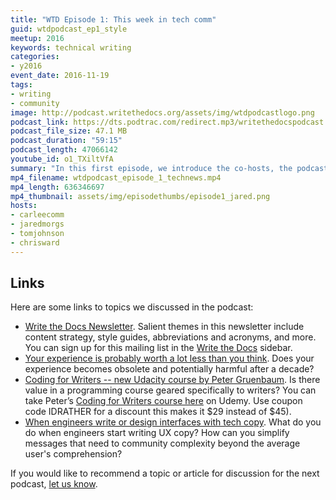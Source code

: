 ```yaml
---
title: "WTD Episode 1: This week in tech comm"
guid: wtdpodcast_ep1_style
meetup: 2016
keywords: technical writing
categories:
- y2016
event_date: 2016-11-19
tags:
- writing
- community
image: http://podcast.writethedocs.org/assets/img/wtdpodcastlogo.png
podcast_link: https://dts.podtrac.com/redirect.mp3/writethedocspodcast.org/wtd_episode_1.mp3
podcast_file_size: 47.1 MB
podcast_duration: "59:15"
podcast_length: 47066142
youtube_id: o1_TXiltVfA
summary: "In this first episode, we introduce the co-hosts, the podcast theme, and chat about a few articles. The four co-hosts include Jared Morgan, Carlee Potter, Chris Ward, and Tom Johnson. We're located in Sydney, Brisbane, Berlin, and California. In this episode, we chat about content strategy, style guides, abbreviations and acronyms, developer-written UI copy, and more."
mp4_filename: wtdpodcast_episode_1_technews.mp4
mp4_length: 636346697
mp4_thumbnail: assets/img/episodethumbs/episode1_jared.png
hosts:
- carleecomm
- jaredmorgs
- tomjohnson
- chrisward
---
```



## Links

Here are some links to topics we discussed in the podcast:

* [Write the Docs Newsletter](http://us6.campaign-archive2.com/?u=94377ea46d8b176a11a325d03&id=5e6688ab4c&e=bddb90f28a). Salient themes in this newsletter include content strategy, style guides, abbreviations and acronyms, and more. You can sign up for this mailing list in the [Write the Docs](http://www.writethedocs.org/) sidebar.
* [Your experience is probably worth a lot less than you think](https://techcrunch.com/2016/10/22/your-experience-is-probably-worth-a-lot-less-than-you-think/amp/). Does your experience becomes obsolete and potentially harmful after a decade?  
* [Coding for Writers -- new Udacity course by Peter Gruenbaum](https://www.udemy.com/coding-for-writers-1-basic-programming/). Is there value in a programming course geared specifically to writers? You can take Peter’s [Coding for Writers course here](https://www.udemy.com/coding-for-writers-1-basic-programming/?couponCode=IDRATHER) on Udemy. Use coupon code IDRATHER for a discount this makes it $29 instead of $45).
* [When engineers write or design interfaces with tech copy](http://jaredleonmorgan.net/2016/11/08/U-Bnk-Has-NFC-About-Correct-User-Feedback.html). What do you do when engineers start writing UX copy? How can you simplify messages that need to community complexity beyond the average user's comprehension?

If you would like to recommend a topic or article for discussion for the next podcast, [let us know](/contact).
